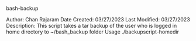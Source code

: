bash-backup

Author: Chan Rajaram
Date Created: 03/27/2023
Last Modified: 03/27/2023
Description:
This script takes a tar backup of the user who is logged in home directory to ~/bash_backup folder
Usage
./backupscript-homedir

